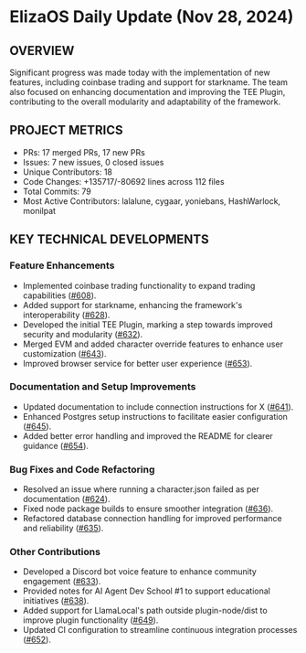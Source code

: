 # ElizaOS Daily Update (Nov 28, 2024)

## OVERVIEW 
Significant progress was made today with the implementation of new features, including coinbase trading and support for starkname. The team also focused on enhancing documentation and improving the TEE Plugin, contributing to the overall modularity and adaptability of the framework.

## PROJECT METRICS
- PRs: 17 merged PRs, 17 new PRs
- Issues: 7 new issues, 0 closed issues
- Unique Contributors: 18
- Code Changes: +135717/-80692 lines across 112 files
- Total Commits: 79
- Most Active Contributors: lalalune, cygaar, yoniebans, HashWarlock, monilpat

## KEY TECHNICAL DEVELOPMENTS

### Feature Enhancements
- Implemented coinbase trading functionality to expand trading capabilities ([#608](https://github.com/elizaos/eliza/pull/608)).
- Added support for starkname, enhancing the framework's interoperability ([#628](https://github.com/elizaos/eliza/pull/628)).
- Developed the initial TEE Plugin, marking a step towards improved security and modularity ([#632](https://github.com/elizaos/eliza/pull/632)).
- Merged EVM and added character override features to enhance user customization ([#643](https://github.com/elizaos/eliza/pull/643)).
- Improved browser service for better user experience ([#653](https://github.com/elizaos/eliza/pull/653)).

### Documentation and Setup Improvements
- Updated documentation to include connection instructions for X ([#641](https://github.com/elizaos/eliza/pull/641)).
- Enhanced Postgres setup instructions to facilitate easier configuration ([#645](https://github.com/elizaos/eliza/pull/645)).
- Added better error handling and improved the README for clearer guidance ([#654](https://github.com/elizaos/eliza/pull/654)).

### Bug Fixes and Code Refactoring
- Resolved an issue where running a character.json failed as per documentation ([#624](https://github.com/elizaos/eliza/pull/624)).
- Fixed node package builds to ensure smoother integration ([#636](https://github.com/elizaos/eliza/pull/636)).
- Refactored database connection handling for improved performance and reliability ([#635](https://github.com/elizaos/eliza/pull/635)).

### Other Contributions
- Developed a Discord bot voice feature to enhance community engagement ([#633](https://github.com/elizaos/eliza/pull/633)).
- Provided notes for AI Agent Dev School #1 to support educational initiatives ([#638](https://github.com/elizaos/eliza/pull/638)).
- Added support for LlamaLocal's path outside plugin-node/dist to improve plugin functionality ([#649](https://github.com/elizaos/eliza/pull/649)).
- Updated CI configuration to streamline continuous integration processes ([#652](https://github.com/elizaos/eliza/pull/652)).